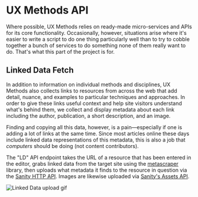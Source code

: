 # UX Methods API
Where possible, UX Methods relies on ready-made micro-services and APIs for its core functionality. Occasionally, however, situations arise where it's easier to write a script to do one thing particularly well than to try to cobble together a bunch of services to do something none of them really want to do. That's what this part of the project is for. 

## Linked Data Fetch
In addition to information on individual methods and disciplines, UX Methods also collects links to resources from across the web that add detail, nuance, and examples to particular techniques and approaches. In order to give these links useful context and help site visitors understand what's behind them, we collect and display metadata about each link including the author, publication, a short description, and an image. 

Finding and copying all this data, however, is a pain&mdash;especially if one is adding a lot of links at the same time. Since most articles online these days include linked data representations of this metadata, this is also a job that _computers_ should be doing (not content contributors).

The "LD" API endpoint takes the URL of a resource that has been entered in the editor, grabs linked data from the target site using the [metascraper](https://www.npmjs.com/package/metascraper) library, then uploads what metadata it finds to the resource in question via the [Sanity HTTP API](https://www.sanity.io/docs/http-api). Images are likewise uploaded via [Sanity's Assets API](https://www.sanity.io/docs/http-api-assets). 

![Linked Data upload gif](https://user-images.githubusercontent.com/3710835/156894260-07972db3-8fa7-4ff9-9d4b-c916c4a7a9ca.gif)